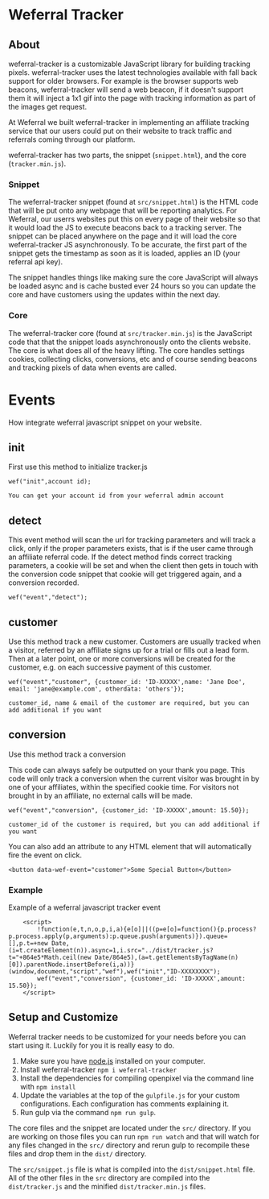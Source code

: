 # Weferral Tracker
## About
weferral-tracker is a customizable JavaScript library for building tracking pixels. weferral-tracker uses the latest technologies available with fall back support for older browsers. For example is the browser supports web beacons, weferral-tracker will send a web beacon, if it doesn't support them it will inject a 1x1 gif into the page with tracking information as part of the images get request.

At Weferral we built weferral-tracker in implementing an affiliate tracking service that our users could put on their website to track traffic and referrals coming through our platform.

weferral-tracker has two parts, the snippet (`snippet.html`), and the core (`tracker.min.js`).

### Snippet
The weferral-tracker snippet (found at `src/snippet.html`) is the HTML code that will be put onto any webpage that will be reporting analytics. For Weferral, our userrs websites put this on every page of their website so that it would load the JS to execute beacons back to a tracking server. The snippet can be placed anywhere on the page and it will load the core weferral-tracker JS asynchronously. To be accurate, the first part of the snippet gets the timestamp as soon as it is loaded, applies an ID (your referral api key).

The snippet handles things like making sure the core JavaScript will always be loaded async and is cache busted ever 24 hours so you can update the core and have customers using the updates within the next day.

### Core
The weferral-tracker core (found at `src/tracker.min.js`) is the JavaScript code that that the snippet loads asynchronously onto the clients website. The core is what does all of the heavy lifting. The core handles settings cookies, collecting clicks, conversions, etc and of course sending beacons and tracking pixels of data when events are called.

# Events
How integrate weferral javascript snippet on your website.

## init
First use this method to initialize tracker.js
```
wef("init",account id);

You can get your account id from your weferral admin account
```
## detect
This event method will scan the url for tracking parameters and will track a click, only if the proper parameters exists, that is if the user came through an affiliate referral code. If the detect method finds correct tracking parameters, a cookie will be set and when the client then gets in touch with the conversion code snippet that cookie will get triggered again, and a conversion recorded.
```
wef("event","detect");

```
## customer

Use this method track a new customer. Customers are usually tracked when a visitor, referred by an affiliate signs up for a trial or fills out a lead form. Then at a later point, one or more conversions will be created for the customer, e.g. on each successive payment of this customer.

```
wef("event","customer", {customer_id: 'ID-XXXXX',name: 'Jane Doe', email: 'jane@example.com', otherdata: 'others'});

customer_id, name & email of the customer are required, but you can add additional if you want
```
## conversion
Use this method track a conversion

This code can always safely be outputted on your thank you page. This code will only track a conversion when the current visitor was brought in by one of your affiliates, within the specified cookie time. For visitors not brought in by an affiliate, no external calls will be made.

```
wef("event","conversion", {customer_id: 'ID-XXXXX',amount: 15.50});

customer_id of the customer is required, but you can add additional if you want
```

You can also add an attribute to any HTML element that will automatically fire the event on click.

```
<button data-wef-event="customer">Some Special Button</button>
```
### Example
Example of a weferral javascript tracker event
```
    <script>
        !function(e,t,n,o,p,i,a){e[o]||((p=e[o]=function(){p.process?p.process.apply(p,arguments):p.queue.push(arguments)}).queue=[],p.t=+new Date,(i=t.createElement(n)).async=1,i.src="../dist/tracker.js?t="+864e5*Math.ceil(new Date/864e5),(a=t.getElementsByTagName(n)[0]).parentNode.insertBefore(i,a))}(window,document,"script","wef"),wef("init","ID-XXXXXXXX");
        wef("event","conversion", {customer_id: 'ID-XXXXX',amount: 15.50});
    </script>
```
## Setup and Customize
Weferral tracker needs to be customized for your needs before you can start using it. Luckily for you it is really easy to do.

1. Make sure you have [node.js](https://nodejs.org/en/download/) installed on your computer.
2. Install weferral-tracker `npm i weferral-tracker`
3. Install the dependencies for compiling openpixel via the command line with `npm install`
4. Update the variables at the top of the `gulpfile.js` for your custom configurations. Each configuration has comments explaining it.
5. Run gulp via the command `npm run gulp`.

The core files and the snippet are located under the `src/` directory. If you are working on those files you can run `npm run watch` and that will watch for any files changed in the `src/` directory and rerun gulp to recompile these files and drop them in the `dist/` directory.

The `src/snippet.js` file is what is compiled into the `dist/snippet.html` file. All of the other files in the `src` directory are compiled into the `dist/tracker.js` and the minified `dist/tracker.min.js` files.
